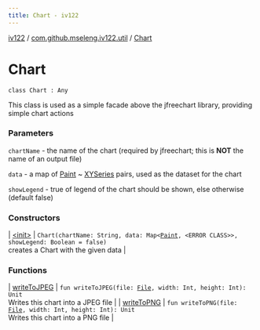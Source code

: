 ```yaml
---
title: Chart - iv122
---
```


[iv122](../../index.md) / [com.github.mseleng.iv122.util](../index.md) / [Chart](.)

# Chart

`class Chart : Any`

This class is used as a simple facade above the jfreechart library, providing simple chart actions

### Parameters

`chartName` - the name of the chart (required by jfreechart; this is **NOT** the name of an output file)

`data` - a map of [Paint](http://docs.oracle.com/javase/6/docs/api/java/awt/Paint.html) ~ [XYSeries](#) pairs, used as the dataset for the chart

`showLegend` - true of legend of the chart should be shown, else otherwise (default false)

### Constructors

| [&lt;init&gt;](-init-.md) | `Chart(chartName: String, data: Map<`[`Paint`](http://docs.oracle.com/javase/6/docs/api/java/awt/Paint.html)`, <ERROR CLASS>>, showLegend: Boolean = false)`<br>creates a Chart with the given data |

### Functions

| [writeToJPEG](write-to-j-p-e-g.md) | `fun writeToJPEG(file: `[`File`](http://docs.oracle.com/javase/6/docs/api/java/io/File.html)`, width: Int, height: Int): Unit`<br>Writes this chart into a JPEG file |
| [writeToPNG](write-to-p-n-g.md) | `fun writeToPNG(file: `[`File`](http://docs.oracle.com/javase/6/docs/api/java/io/File.html)`, width: Int, height: Int): Unit`<br>Writes this chart into a PNG file |

